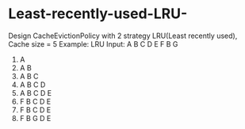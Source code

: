 # Least-recently-used-LRU-
Design CacheEvictionPolicy with 2 strategy LRU(Least recently used),
Cache size = 5
Example: LRU
Input: A B C D E F B G
1. A
2. A B
3. A B C
4. A B C D
5. A B C D E
6. F B C D E
7. F B C D E
8. F B G D E
